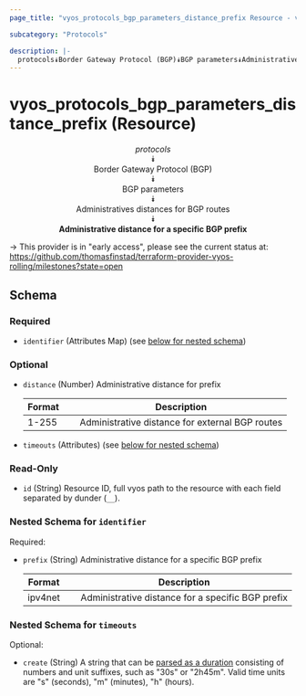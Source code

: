 ```yaml
---
page_title: "vyos_protocols_bgp_parameters_distance_prefix Resource - vyos"

subcategory: "Protocols"

description: |- 
  protocols⯯Border Gateway Protocol (BGP)⯯BGP parameters⯯Administratives distances for BGP routes⯯Administrative distance for a specific BGP prefix
---
```


# vyos_protocols_bgp_parameters_distance_prefix (Resource)
<center>

*protocols*  
⯯  
Border Gateway Protocol (BGP)  
⯯  
BGP parameters  
⯯  
Administratives distances for BGP routes  
⯯  
**Administrative distance for a specific BGP prefix**


</center>

-> This provider is in "early access", please see the current status at: https://github.com/thomasfinstad/terraform-provider-vyos-rolling/milestones?state=open

## Schema

### Required

- `identifier` (Attributes Map) (see [below for nested schema](#nestedatt--identifier))

### Optional

- `distance` (Number) Administrative distance for prefix

    |Format  &emsp;|Description                                      |
    |----------|---------------------------------------------------|
    |1-255   &emsp;|Administrative distance for external BGP routes  |
- `timeouts` (Attributes) (see [below for nested schema](#nestedatt--timeouts))

### Read-Only

- `id` (String) Resource ID, full vyos path to the resource with each field separated by dunder (`__`).

<a id="nestedatt--identifier"></a>
### Nested Schema for `identifier`

Required:

- `prefix` (String) Administrative distance for a specific BGP prefix

    |Format   &emsp;|Description                                        |
    |-----------|-----------------------------------------------------|
    |ipv4net  &emsp;|Administrative distance for a specific BGP prefix  |


<a id="nestedatt--timeouts"></a>
### Nested Schema for `timeouts`

Optional:

- `create` (String) A string that can be [parsed as a duration](https://pkg.go.dev/time#ParseDuration) consisting of numbers and unit suffixes, such as &#34;30s&#34; or &#34;2h45m&#34;. Valid time units are &#34;s&#34; (seconds), &#34;m&#34; (minutes), &#34;h&#34; (hours).  
